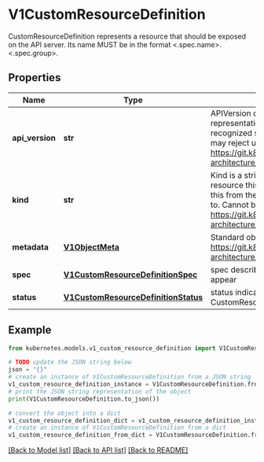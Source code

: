 # V1CustomResourceDefinition

CustomResourceDefinition represents a resource that should be exposed on the API server.  Its name MUST be in the format <.spec.name>.<.spec.group>.

## Properties

Name | Type | Description | Notes
------------ | ------------- | ------------- | -------------
**api_version** | **str** | APIVersion defines the versioned schema of this representation of an object. Servers should convert recognized schemas to the latest internal value, and may reject unrecognized values. More info: https://git.k8s.io/community/contributors/devel/sig-architecture/api-conventions.md#resources | [optional] 
**kind** | **str** | Kind is a string value representing the REST resource this object represents. Servers may infer this from the endpoint the client submits requests to. Cannot be updated. In CamelCase. More info: https://git.k8s.io/community/contributors/devel/sig-architecture/api-conventions.md#types-kinds | [optional] 
**metadata** | [**V1ObjectMeta**](V1ObjectMeta.md) | Standard object&#39;s metadata More info: https://git.k8s.io/community/contributors/devel/sig-architecture/api-conventions.md#metadata | [optional] 
**spec** | [**V1CustomResourceDefinitionSpec**](V1CustomResourceDefinitionSpec.md) | spec describes how the user wants the resources to appear | 
**status** | [**V1CustomResourceDefinitionStatus**](V1CustomResourceDefinitionStatus.md) | status indicates the actual state of the CustomResourceDefinition | [optional] 

## Example

```python
from kubernetes.models.v1_custom_resource_definition import V1CustomResourceDefinition

# TODO update the JSON string below
json = "{}"
# create an instance of V1CustomResourceDefinition from a JSON string
v1_custom_resource_definition_instance = V1CustomResourceDefinition.from_json(json)
# print the JSON string representation of the object
print(V1CustomResourceDefinition.to_json())

# convert the object into a dict
v1_custom_resource_definition_dict = v1_custom_resource_definition_instance.to_dict()
# create an instance of V1CustomResourceDefinition from a dict
v1_custom_resource_definition_from_dict = V1CustomResourceDefinition.from_dict(v1_custom_resource_definition_dict)
```
[[Back to Model list]](../README.md#documentation-for-models) [[Back to API list]](../README.md#documentation-for-api-endpoints) [[Back to README]](../README.md)


